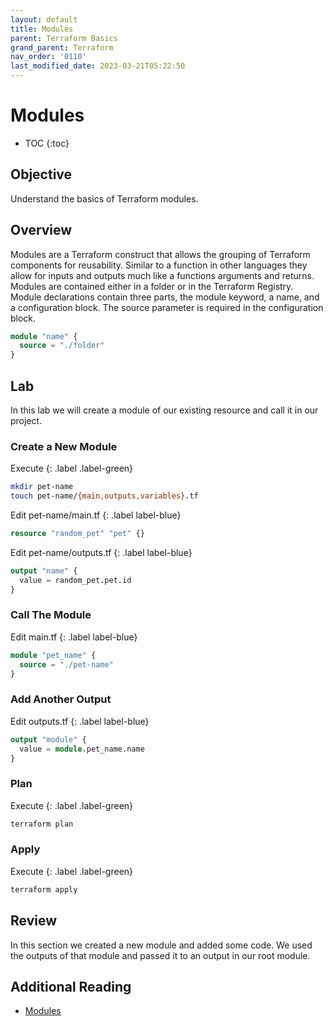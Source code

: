 ```yaml
---
layout: default
title: Modules
parent: Terraform Basics
grand_parent: Terraform
nav_order: '0110'
last_modified_date: 2023-03-21T05:22:50
---
```


# Modules

* TOC
{:toc}

## Objective

Understand the basics of Terraform modules.

## Overview

Modules are a Terraform construct that allows the grouping of Terraform
components for reusability. Similar to a function in other languages they allow
for inputs and outputs much like a functions arguments and returns. Modules are
contained either in a folder or in the Terraform Registry. Module declarations
contain three parts, the module keyword, a name, and a configuration block. The
source parameter is required in the configuration block.

```terraform
module "name" {
  source = "./folder"
}
```

## Lab

In this lab we will create a module of our existing resource and call it in our
project.

### Create a New Module

Execute
{: .label .label-green}

```bash
mkdir pet-name
touch pet-name/{main,outputs,variables}.tf
```

Edit pet-name/main.tf
{: .label label-blue}

```terraform
resource "random_pet" "pet" {}
```

Edit pet-name/outputs.tf
{: .label label-blue}

```terraform
output "name" {
  value = random_pet.pet.id
}
```

### Call The Module

Edit main.tf
{: .label label-blue}

```terraform
module "pet_name" {
  source = "./pet-name"
}
```

### Add Another Output

Edit outputs.tf
{: .label label-blue}

```terraform
output "module" {
  value = module.pet_name.name
}
```

### Plan

Execute
{: .label .label-green}

```bash
terraform plan
```

### Apply

Execute
{: .label .label-green}

```bash
terraform apply
```

## Review

In this section we created a new module and added some code. We used the outputs
of that module and passed it to an output in our root module.

## Additional Reading

* [Modules](https://developer.hashicorp.com/terraform/language/modules)

